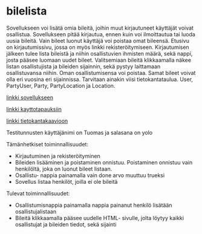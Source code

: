 # bilelista
Sovellukseen voi lisätä omia bileitä, joihin muut kirjautuneet käyttäjät voivat osallistua. Sovellukseen pitää kirjautua, ennen kuin voi ilmoittautua tai luoda uusia bileitä. Vain bileet luonut käyttäjä voi poistaa omat bileensä. Etusivu on kirjautumissivu, jossa on myös linkki rekisteröitymiseen. Kirjautumisen jälkeen tulee lista bileistä ja niihin osallistuvien ihmisten määrä, sekä nappi, josta pääsee luomaan uudet bileet. Valitsemiaan bileitä klikkaamalla näkee listan osallistujista ja bileiden sijainnin, sekä pystyy laittamaan osallistuvansa niihin. Oman osallistumisensa voi poistaa. Samat bileet voivat olla eri vuosina eri sijainnissa.
  Tarvitaan ainakin viisi tietokantataulua. User, PartyUser, Party, PartyLocation ja Location.
  
[linkki sovellukseen](https://bilelista.herokuapp.com/)

[linkki kayttotapauksiin](https://github.com/tn1995/bilelista/blob/master/documentation/kayttotapaukset.md)

[linkki tietokantakaavioon](https://github.com/tn1995/bilelista/blob/master/documentation/tietokantakaavio.pdf)

Testitunnusten käyttäjänimi on Tuomas 
ja salasana on yolo

Tämänhetkiset toiminnallisuudet:
- Kirjautuminen ja rekisteröityminen
- Bileiden lisääminen ja poistaminen onnistuu. Poistaminen onnistuu vain henkilöltä, joka on luonut bileet listaan.
- Osallistu- nappia painamalla vain done arvo muuttuu trueksi
- Sovellus listaa henkilöt, joilla ei ole bileitä

Tulevat toiminnallisuudet:
- Osallistumisnappia painamalla nappia painanut henkilö lisätään osallistujalistaan
- Bileitä klikkaamalla pääsee uudelle HTML- sivulle, jolta löytyy kaikki osallistujat ja bileiden tiedot, sekä sijainti
